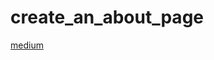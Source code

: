 # create_an_about_page

[medium](https://medium.com/%E6%B5%B7%E5%A4%A7-ios-app-%E7%A8%8B%E5%BC%8F%E8%A8%AD%E8%A8%88/%E6%89%93%E9%80%A0%E5%90%B8%E7%9D%9B%E7%9A%84-about-%E9%A0%81%E9%9D%A2-07127d2bbfbd)
